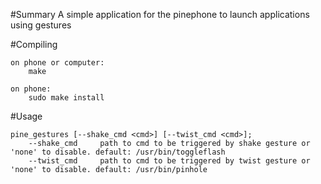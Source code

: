 #Summary
A simple application for the pinephone to launch applications using gestures

#Compiling
```
on phone or computer:
	make
	
on phone:
	sudo make install
```

#Usage
```
pine_gestures [--shake_cmd <cmd>] [--twist_cmd <cmd>];
	--shake_cmd		path to cmd to be triggered by shake gesture or 'none' to disable. default: /usr/bin/toggleflash
    --twist_cmd		path to cmd to be triggered by twist gesture or 'none' to disable. default: /usr/bin/pinhole
```